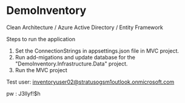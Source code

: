 # DemoInventory


Clean Architecture /
Azure Active Directory /
Entity Framework 

Steps to run the application

1. Set the ConnectionStrings in appsettings.json file in MVC project.
2. Run add-migations and update database for the "DemoInventory.Infrastructure.Data" project.
3. Run the MVC project

Test user: inventoryuser02@stratusogsm1outlook.onmicrosoft.com

pw : J3llyf!$h
